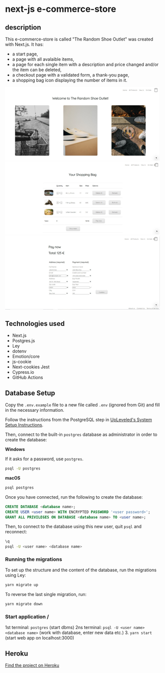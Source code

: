 # next-js e-commerce-store

## description

This e-commerce-store is called "The Random Shoe Outlet" was created with Next.js. It has:

- a start page,
- a page with all avalaible items,
- a page for each single item with a description and price
  changed and/or the item can be deleted,
- a checkout page with a validated form,
  a thank-you page,
- a shopping bag icon displaying the number of items in it.

![start page](/screenshot_home.jpg)
![shopping bag](/screenshot_shopping_bag.jpg)
![check out page](/screenshot_checkout.jpg)

## Technologies used

- Next.js
- Postgres.js
- Ley
- dotenv
- Emotion/core
- js-cookie
- Next-cookies
  Jest
- Cypress.io
- GitHub Actions

## Database Setup

Copy the `.env.example` file to a new file called `.env` (ignored from Git) and fill in the necessary information.

Follow the instructions from the PostgreSQL step in [UpLeveled's System Setup Instructions](https://github.com/upleveled/system-setup/blob/master/readme.md).

Then, connect to the built-in `postgres` database as administrator in order to create the database:

**Windows**

If it asks for a password, use `postgres`.

```sh
psql -U postgres
```

**macOS**

```sh
psql postgres
```

Once you have connected, run the following to create the database:

```sql
CREATE DATABASE <database name>;
CREATE USER <user name> WITH ENCRYPTED PASSWORD '<user password>';
GRANT ALL PRIVILEGES ON DATABASE <database name> TO <user name>;
```

Then, to connect to the database using this new user, quit `psql` and reconnect:

```sh
\q
psql -U <user name> <database name>
```

### Running the migrations

To set up the structure and the content of the database, run the migrations using Ley:

```sh
yarn migrate up
```

To reverse the last single migration, run:

```sh
yarn migrate down
```

### Start application /

1st terminal: `postgres` (start dbms)
2ns terminal: `psql -U <user name> <database name>` (work with database, enter new data etc.) 3. `yarn start` (start web app on localhost:3000)

## Heroku

[Find the project on Heroku]("https://the-random-shoe-outlet.herokuapp.com/")
